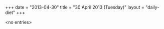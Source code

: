 +++
date = "2013-04-30"
title = "30 April 2013 (Tuesday)"
layout = "daily-diet"
+++


\<no entries\>

